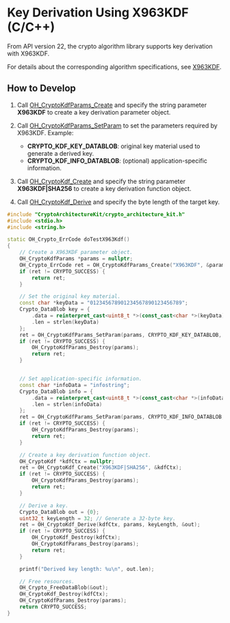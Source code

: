 # Key Derivation Using X963KDF (C/C++)

<!--Kit: Crypto Architecture Kit-->
<!--Subsystem: Security-->
<!--Owner: @zxz--3-->
<!--Designer: @lanming-->
<!--Tester: @PAFT-->
<!--Adviser: @zengyawen-->

From API version 22, the crypto algorithm library supports key derivation with X963KDF.

For details about the corresponding algorithm specifications, see [X963KDF](crypto-key-derivation-overview.md#x963kdf).

## How to Develop

1. Call [OH_CryptoKdfParams_Create](../../reference/apis-crypto-architecture-kit/capi-crypto-kdf-h.md#oh_cryptokdfparams_create) and specify the string parameter **X963KDF** to create a key derivation parameter object.

2. Call [OH_CryptoKdfParams_SetParam](../../reference/apis-crypto-architecture-kit/capi-crypto-kdf-h.md#oh_cryptokdfparams_setparam) to set the parameters required by X963KDF. Example:
   - **CRYPTO_KDF_KEY_DATABLOB**: original key material used to generate a derived key.
   - **CRYPTO_KDF_INFO_DATABLOB**: (optional) application-specific information.

3. Call [OH_CryptoKdf_Create](../../reference/apis-crypto-architecture-kit/capi-crypto-kdf-h.md#oh_cryptokdf_create) and specify the string parameter **X963KDF|SHA256** to create a key derivation function object.

4. Call [OH_CryptoKdf_Derive](../../reference/apis-crypto-architecture-kit/capi-crypto-kdf-h.md#oh_cryptokdf_derive) and specify the byte length of the target key.

```C++
#include "CryptoArchitectureKit/crypto_architecture_kit.h"
#include <stdio.h>
#include <string.h>

static OH_Crypto_ErrCode doTestX963Kdf()
{
    // Create a X963KDF parameter object.
    OH_CryptoKdfParams *params = nullptr;
    OH_Crypto_ErrCode ret = OH_CryptoKdfParams_Create("X963KDF", &params);
    if (ret != CRYPTO_SUCCESS) {
        return ret;
    }

    // Set the original key material.
    const char *keyData = "012345678901234567890123456789";
    Crypto_DataBlob key = {
        .data = reinterpret_cast<uint8_t *>(const_cast<char *>(keyData)),
        .len = strlen(keyData)
    };
    ret = OH_CryptoKdfParams_SetParam(params, CRYPTO_KDF_KEY_DATABLOB, &key);
    if (ret != CRYPTO_SUCCESS) {
        OH_CryptoKdfParams_Destroy(params);
        return ret;
    }


    // Set application-specific information.
    const char *infoData = "infostring";
    Crypto_DataBlob info = {
        .data = reinterpret_cast<uint8_t *>(const_cast<char *>(infoData)),
        .len = strlen(infoData)
    };
    ret = OH_CryptoKdfParams_SetParam(params, CRYPTO_KDF_INFO_DATABLOB, &info);
    if (ret != CRYPTO_SUCCESS) {
        OH_CryptoKdfParams_Destroy(params);
        return ret;
    }

    // Create a key derivation function object.
    OH_CryptoKdf *kdfCtx = nullptr;
    ret = OH_CryptoKdf_Create("X963KDF|SHA256", &kdfCtx);
    if (ret != CRYPTO_SUCCESS) {
        OH_CryptoKdfParams_Destroy(params);
        return ret;
    }

    // Derive a key.
    Crypto_DataBlob out = {0};
    uint32_t keyLength = 32; // Generate a 32-byte key.
    ret = OH_CryptoKdf_Derive(kdfCtx, params, keyLength, &out);
    if (ret != CRYPTO_SUCCESS) {
        OH_CryptoKdf_Destroy(kdfCtx);
        OH_CryptoKdfParams_Destroy(params);
        return ret;
    }

    printf("Derived key length: %u\n", out.len);

    // Free resources.
    OH_Crypto_FreeDataBlob(&out);
    OH_CryptoKdf_Destroy(kdfCtx);
    OH_CryptoKdfParams_Destroy(params);
    return CRYPTO_SUCCESS;
}
```
